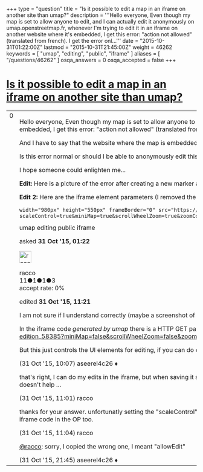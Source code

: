 +++
type = "question"
title = "Is it possible to edit a map in an iframe on another site than umap?"
description = '''Hello everyone, Even though my map is set to allow anyone to edit, and I can actually edit it anonymously on umap.openstreetmap.fr, whenever I&#x27;m trying to edit it in an iframe on another website where it&#x27;s embedded, I get this error: &quot;action not allowed&quot; (translated from french). I get the error onl...'''
date = "2015-10-31T01:22:00Z"
lastmod = "2015-10-31T21:45:00Z"
weight = 46262
keywords = [ "umap", "editing", "public", "iframe" ]
aliases = [ "/questions/46262" ]
osqa_answers = 0
osqa_accepted = false
+++

<div class="headNormal">

# [Is it possible to edit a map in an iframe on another site than umap?](/questions/46262/is-it-possible-to-edit-a-map-in-an-iframe-on-another-site-than-umap)

</div>

<div id="main-body">

<div id="askform">

<table id="question-table" style="width:100%;">
<colgroup>
<col style="width: 50%" />
<col style="width: 50%" />
</colgroup>
<tbody>
<tr>
<td style="width: 30px; vertical-align: top"><div class="vote-buttons">
<span id="post-46262-upvote" class="ajax-command post-vote up" rel="nofollow" title="I like this post (click again to cancel)"> </span>
<div id="post-46262-score" class="post-score" title="current number of votes">
0
</div>
<span id="post-46262-downvote" class="ajax-command post-vote down" rel="nofollow" title="I dont like this post (click again to cancel)"> </span> <span id="favorite-mark" class="ajax-command favorite-mark" rel="nofollow" title="mark/unmark this question as favorite (click again to cancel)"> </span>
<div id="favorite-count" class="favorite-count">
&#10;</div>
</div></td>
<td><div id="item-right">
<div class="question-body">
<p>Hello everyone, Even though my map is set to allow anyone to edit, and I can actually edit it anonymously on umap.openstreetmap.fr, whenever I'm trying to edit it in an iframe on another website where it's embedded, I get this error: "action not allowed" (translated from french). I get the error only when saving changes.</p>
<p>And I have to say that the website where the map is embedded is accessed localy, but it does access the internet to display the map with no issue. So my website is actually only <a href="http://localhost">http://localhost</a></p>
<p>Is this error normal or should I be able to anonymously edit this map? Here it is: <a href="https://umap.openstreetmap.fr/fr/map/grenoble-libre-edition_58385">https://umap.openstreetmap.fr/fr/map/grenoble-libre-edition_58385</a></p>
<p>I hope someone could enlighten me...</p>
<p><strong>Edit:</strong> Here is a picture of the error after creating a new marker and trying to save it in the iframe <img src="http://help.openstreetmap.org/upfiles/iframe_error.jpg" alt="alt text" /></p>
<p><strong>Edit 2:</strong> Here are the iframe element parameters (I removed the first iframe tag because it wouldn't display the code correctly):</p>
<pre><code>width=&quot;980px&quot; height=&quot;550px&quot; frameBorder=&quot;0&quot; src=&quot;https://umap.openstreetmap.fr/fr/map/grenoble-libre-edition_58385?scaleControl=true&amp;miniMap=true&amp;scrollWheelZoom=true&amp;zoomControl=true&amp;allowEdit=true&amp;moreControl=false&amp;datalayersControl=false&amp;onLoadPanel=undefined&amp;captionBar=false&amp;editInOSMControl=true&quot;&gt;</code></pre>
</div>
<div id="question-tags" class="tags-container tags">
<span class="post-tag tag-link-umap" rel="tag" title="see questions tagged &#39;umap&#39;">umap</span> <span class="post-tag tag-link-editing" rel="tag" title="see questions tagged &#39;editing&#39;">editing</span> <span class="post-tag tag-link-public" rel="tag" title="see questions tagged &#39;public&#39;">public</span> <span class="post-tag tag-link-iframe" rel="tag" title="see questions tagged &#39;iframe&#39;">iframe</span>
</div>
<div id="question-controls" class="post-controls">
&#10;</div>
<div class="post-update-info-container">
<div class="post-update-info post-update-info-user">
<p>asked <strong>31 Oct '15, 01:22</strong></p>
<img src="https://secure.gravatar.com/avatar/60731d9ed48de1b1fbc8c870ba54b086?s=32&amp;d=identicon&amp;r=g" class="gravatar" width="32" height="32" alt="racco&#39;s gravatar image" />
<p><span>racco</span><br />
<span class="score" title="11 reputation points">11</span><span title="1 badges"><span class="badge1">●</span><span class="badgecount">1</span></span><span title="1 badges"><span class="silver">●</span><span class="badgecount">1</span></span><span title="3 badges"><span class="bronze">●</span><span class="badgecount">3</span></span><br />
<span class="accept_rate" title="Rate of the user&#39;s accepted answers">accept rate:</span> <span title="racco has no accepted answers">0%</span></p>
</img>
</div>
<div class="post-update-info post-update-info-edited">
<p><span> edited <strong>31 Oct '15, 11:21</strong> </span></p>
</div>
</div>
<div id="comments-container-46262" class="comments-container">
<span id="46268"></span>
<div id="comment-46268" class="comment">
<div id="post-46268-score" class="comment-score">
&#10;</div>
<div class="comment-text">
<p>I am not sure if I understand correctly (maybe a screenshot of your error would help). Can you do your edits in the iframe but then saving results in an error?</p>
<p>In the iframe code <em>generated by umap</em> there is a HTTP GET parameter "allowEdit" which is set to "false". Set it it to "true" and try again. So, this: <a href="https://umap.openstreetmap.fr/fr/map/grenoble-libre-edition_58385?miniMap=false&amp;scrollWheelZoom=false&amp;zoomControl=true&amp;allowEdit=true&amp;moreControl=true&amp;datalayersControl=true&amp;onLoadPanel=undefined&amp;captionBar=false#14/45.1928/5.7340">https://umap.openstreetmap.fr/fr/map/grenoble-libre-edition_58385?miniMap=false&amp;scrollWheelZoom=false&amp;zoomControl=true&amp;allowEdit=true&amp;moreControl=true&amp;datalayersControl=true&amp;onLoadPanel=undefined&amp;captionBar=false#14/45.1928/5.7340</a></p>
<p>But this just controls the UI elements for editing, if you can do edits but just not save, then this is <em>not your issue</em></p>
</div>
<div id="comment-46268-info" class="comment-info">
<span class="comment-age">(31 Oct '15, 10:07)</span> <span class="comment-user userinfo">aseerel4c26 ♦</span>
</div>
</div>
<span id="46270"></span>
<div id="comment-46270" class="comment">
<div id="post-46270-score" class="comment-score">
&#10;</div>
<div class="comment-text">
<p>that's right, I can do my edits in the iframe, but when saving it says "action not allowed with a red bar. I added a screenshot as you suggested. And also setting "scaleControl" to "true" as suggested doesn't help ...</p>
</div>
<div id="comment-46270-info" class="comment-info">
<span class="comment-age">(31 Oct '15, 11:01)</span> <span class="comment-user userinfo">racco</span>
</div>
</div>
<span id="46271"></span>
<div id="comment-46271" class="comment">
<div id="post-46271-score" class="comment-score">
&#10;</div>
<div class="comment-text">
<p>thanks for your answer. unfortunatly setting the "scaleControl" parameter to "true" in the iframe doesn't solve the problem. Your exemple link still has "scaleControl" set to "false" by the way ;) I added my iframe code in the OP too.</p>
</div>
<div id="comment-46271-info" class="comment-info">
<span class="comment-age">(31 Oct '15, 11:04)</span> <span class="comment-user userinfo">racco</span>
</div>
</div>
<span id="46279"></span>
<div id="comment-46279" class="comment">
<div id="post-46279-score" class="comment-score">
&#10;</div>
<div class="comment-text">
<p><a href="http://help.openstreetmap.org/users/11634/racco">@racco</a>: sorry, I copied the wrong one, I meant "allowEdit"</p>
</div>
<div id="comment-46279-info" class="comment-info">
<span class="comment-age">(31 Oct '15, 21:45)</span> <span class="comment-user userinfo">aseerel4c26 ♦</span>
</div>
</div>
</div>
<div id="comment-tools-46262" class="comment-tools">
&#10;</div>
<div class="clear">
&#10;</div>
<div id="comment-46262-form-container" class="comment-form-container">
&#10;</div>
<div class="clear">
&#10;</div>
</div></td>
</tr>
</tbody>
</table>

</div>

</div>


